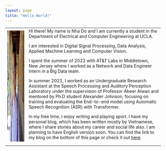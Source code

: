 ```yaml
---
layout: page
title: "Hello World!"
---
```


<table cellspacing="10">
  <tr>
    <td><img src="images/Avatar.jpg" width="380" height="360"></td>
    <td>Hi there! My name is Nha Do and I am currently a student in the Department of Electrical and Computer Engineering at UCLA.

I am interested in Digital Signal Processing, Data Analysis, Applied Machine Learning and Computer Vision.

I spent the summer of 2022 with AT&T Labs in Middletown, New Jersey where I worked as a Network and Data Engineer Intern in a Big Data team.

In summer 2021, I worked as an Undergraduate Research Assistant at the Speech Processing and Auditory Perception Laboratory under the supervision of Professor Abeer Alwan and mentored by Ph.D student Alexander Johnson, focusing on training and evaluating the End-to-end model using Automatic Speech Recognition (ASR) with Transformer.

In my free time, I enjoy writing and playing sport. I have my personal blog, which has been written mostly by Vietnamese, where I share stories about my career and social life also. I am planning to have English version soon. You can find the link to my blog on the bottom of this page or check it out [here](https://nhavtdo.wordpress.com/).</td>
  </tr>
</table>
